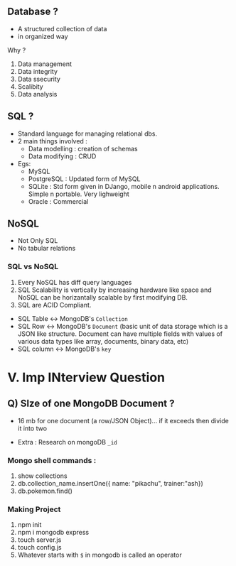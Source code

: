 ## Database ?

- A structured collection of data 
- in organized way

Why ? 

1. Data management
2. Data integrity
3. Data ssecurity
4. Scalibity
5. Data analysis

## SQL ?

- Standard language for managing relational dbs.
- 2 main things involved :
  - Data modelling : creation of schemas
  - Data modifying : CRUD
- Egs:
  - MySQL
  - PostgreSQL : Updated form of MySQL
  - SQLite : Std form given in DJango, mobile n android applications. Simple n portable. Very lighweight
  - Oracle : Commercial

## NoSQL 

- Not Only SQL
- No tabular relations

### SQL vs NoSQL

1. Every NoSQL has diff query languages
2. SQL Scalability is vertically by increasing hardware like space and NoSQL can be horizantally scalable by first modifying DB.
3. SQL are ACID Compliant.

- SQL Table <-> MongoDB's `Collection`
- SQL Row <-> MongoDB's `Document` (basic unit of data storage which is a JSON like structure. Document can have multiple fields with values of various data types like array, documents, binary data, etc)
- SQL column <-> MongoDB's `key`

# V. Imp INterview Question 

## Q) SIze of one MongoDB Document ?

- 16 mb for one document (a row/JSON Object)... if it exceeds then divide it into two

- Extra : Research on mongoDB `_id`

### Mongo shell commands :

1. show collections
2. db.collection_name.insertOne({ name: "pikachu", trainer:"ash})
3. db.pokemon.find()


### Making Project 

1. npm init 
2. npm i mongodb express
3. touch server.js
4. touch config.js
5. Whatever starts with `$` in mongodb is called an operator